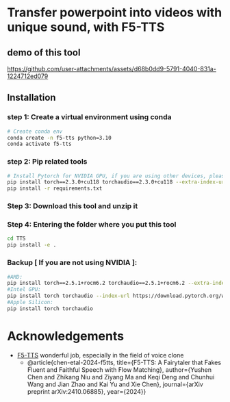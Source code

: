#  Transfer powerpoint into videos with unique sound, with F5-TTS

## demo of this tool
https://github.com/user-attachments/assets/d68b0dd9-5791-4040-831a-1224712ed079

## Installation

### step 1: Create a virtual environment using conda
```bash
# Create conda env
conda create -n f5-tts python=3.10
conda activate f5-tts
```

### step 2: Pip related tools
```bash
# Install Pytorch for NVIDIA GPU, if you are using other devices, please refer to the "Backup" part
pip install torch==2.3.0+cu118 torchaudio==2.3.0+cu118 --extra-index-url https://download.pytorch.org/whl/cu118
pip install -r requirements.txt
```

### Step 3: Download this tool and unzip it

### Step 4: Entering the folder where you put this tool
```bash
cd TTS
pip install -e .
```

### Backup [ If you are not using NVIDIA ]:
```bash
#AMD:
pip install torch==2.5.1+rocm6.2 torchaudio==2.5.1+rocm6.2 --extra-index-url https://download.pytorch.org/whl/rocm6.2
#Intel GPU:
pip install torch torchaudio --index-url https://download.pytorch.org/whl/test/xpu
#Apple Silicon:
pip install torch torchaudio
```

# Acknowledgements

- [F5-TTS](https://github.com/SWivid/F5-TTS) wonderful job, especially in the field of voice clone
  - @article{chen-etal-2024-f5tts,
      title={F5-TTS: A Fairytaler that Fakes Fluent and Faithful Speech with Flow Matching}, 
      author={Yushen Chen and Zhikang Niu and Ziyang Ma and Keqi Deng and Chunhui Wang and Jian Zhao and Kai Yu and Xie Chen},
      journal={arXiv preprint arXiv:2410.06885},
      year={2024}}


